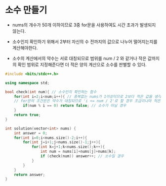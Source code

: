 # 소수 만들기

- nums의 개수가 50개 이하이므로 3중 for문을 사용하여도 시간 초과가 발생되지 않는다.

- 소수인지 확인하기 위해서 2부터 자신의 수 전까지의 값으로 나누어 떨어지는지를 계산해야한다.
- 소수의 계산에서의 약수는 서로 대칭되므로 범위를 num / 2 와 같거나 작은 값까지의 확인 범위로 지정해준다면 더 적은 양의 계산으로 소수를 판별할 수 있다.



```c++
#include <bits/stdc++.h>

using namespace std;

bool check(int num){ // 소수인지 확인하는 함수
    for(int i=2;i<num;i++){ // 중복없는 nums가 1이상이므로 2보다 적은 값을 생각하지 않아도 된다.
    // for문의 조건문은 약수가 대칭되므로 'i <= num / 2'로 할 경우 조금이나마 적은 양의 계산을 할 수 있다.
        if(num % i == 0) return false; // 소수가 아닐 경우
    }
    return true;
}

int solution(vector<int> nums) {
    int answer = 0;
    for(int i=0;i<nums.size()-2;i++){
        for(int j=i+1;j<nums.size()-1;j++){
            for(int k=j+1;k<nums.size();k++){
                int num = nums[i]+nums[j]+nums[k];
                if (check(num)) answer++; // 소수일 경우
            }
        }
    }
    return answer;
}
```

